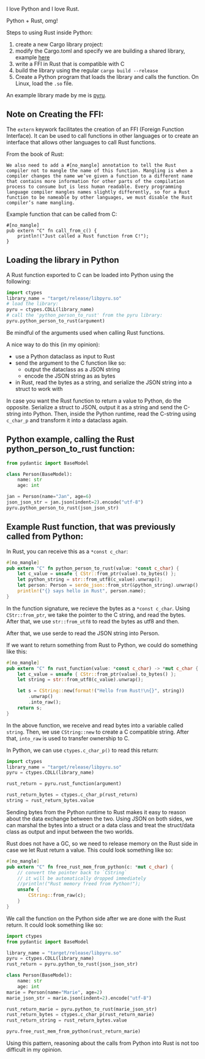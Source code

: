 I love Python and I love Rust.

Python + Rust, omg!

Steps to using Rust inside Python:

1. create a new Cargo library project:
2. modify the Cargo.toml and specify we are building a shared library, example [here](https://github.com/saidvandeklundert/python/blob/main/rust/pyru/Cargo.toml)
3. write a FFI in Rust that is compatible with C
4. build the library using the regular `cargo build --release`
5. Create a Python program that loads the library and calls the function. On Linux, load the `.so` file.

An example library made by me is [pyru](https://github.com/saidvandeklundert/python/tree/main/rust/pyru).

## Note on Creating the FFI:

The `extern` keywork facilitates the creation of an FFI (Foreign Function Interface). It can be used to call functions in other languages or to create an interface that allows other languages to call Rust functions.

From the book of Rust:
```
We also need to add a #[no_mangle] annotation to tell the Rust compiler not to mangle the name of this function. Mangling is when a compiler changes the name we’ve given a function to a different name that contains more information for other parts of the compilation process to consume but is less human readable. Every programming language compiler mangles names slightly differently, so for a Rust function to be nameable by other languages, we must disable the Rust compiler’s name mangling.
```

Example function that can be called from C:

```
#[no_mangle]
pub extern "C" fn call_from_c() {
    println!("Just called a Rust function from C!");
}
```

## Loading the library in Python

A Rust function exported to C can be loaded into Python using the following:

```python
import ctypes
library_name = "target/release/libpyru.so"
# load the library:
pyru = ctypes.CDLL(library_name)
# call the 'python_person_to_rust' from the pyru library:
pyru.python_person_to_rust(argument)
```

Be mindful of the arguments used when calling Rust functions.

A nice way to do this (in my opinion):
- use a Python dataclass as input to Rust
- send the argument to the C function like so:
  - output the dataclass as a JSON string
  - encode the JSON string as as bytes 
- in Rust, read the bytes as a string, and serialize the JSON string into a struct to work with

In case you want the Rust function to return a value to Python, do the opposite. Serialize a struct to JSON, output it as a string and send the C-string into Python. Then, inside the Python runtime, read the C-string using `c_char_p` and transform it into a dataclass again.

## Python example, calling the Rust python_person_to_rust function:

```python
from pydantic import BaseModel

class Person(BaseModel):
    name: str
    age: int

jan = Person(name="Jan", age=6)
json_json_str = jan.json(indent=2).encode("utf-8")
pyru.python_person_to_rust(json_json_str)
```
## Example Rust function, that was previously called from Python:

In Rust, you can receive this as a `*const c_char`: 

```rust
#[no_mangle]
pub extern "C" fn python_person_to_rust(value: *const c_char) {
    let c_value = unsafe { CStr::from_ptr(value).to_bytes() };
    let python_string = str::from_utf8(c_value).unwrap();
    let person: Person = serde_json::from_str(&python_string).unwrap();
    println!("{} says hello in Rust", person.name);
}
```

In the function signature, we recieve the bytes as a `*const c_char`. Using `CStr::from_ptr`, we take the pointer to the C string, and read the bytes. After that, we use `str::from_utf8` to read the bytes as utf8 and then.

After that, we use serde to read the JSON string into Person.

If we want to return something from Rust to Python, we could do something like this:
```rust
#[no_mangle]
pub extern "C" fn rust_function(value: *const c_char) -> *mut c_char {
    let c_value = unsafe { CStr::from_ptr(value).to_bytes() };
    let string = str::from_utf8(c_value).unwrap();    

    let s = CString::new(format!("Hello from Rust!\n{}", string))
        .unwrap()
        .into_raw();
    return s;
}
```

In the above function, we receive and read bytes into a variable called `string`. Then, we use `CString::new` to create a C compatible string. After that, `into_raw` is used to transfer ownership to C.


In Python, we can use `ctypes.c_char_p()` to read this return:

```python
import ctypes
library_name = "target/release/libpyru.so"
pyru = ctypes.CDLL(library_name)

rust_return = pyru.rust_function(argument)

rust_return_bytes = ctypes.c_char_p(rust_return)
string = rust_return_bytes.value
```

Sending bytes from the Python runtime to Rust makes it easy to reason about the data exchange between the two. Using JSON on both sides, we can marshal the bytes into a struct or a data class and treat the struct/data class as output and input between the two worlds.


Rust does not have a GC, so we need to release memory on the Rust side in case we let Rust return a value. This could look something like so:

```rust
#[no_mangle]
pub extern "C" fn free_rust_mem_from_python(c: *mut c_char) {
    // convert the pointer back to `CString`
    // it will be automatically dropped immediately
    //println!("Rust memory freed from Python!");
    unsafe {
        CString::from_raw(c);
    }
}
```

We call the function on the Python side after we are done with the Rust return. It could look something like so:

```python
import ctypes
from pydantic import BaseModel

library_name = "target/release/libpyru.so"
pyru = ctypes.CDLL(library_name)
rust_return = pyru.python_to_rust(json_json_str)

class Person(BaseModel):
    name: str
    age: int
marie = Person(name="Marie", age=2)
marie_json_str = marie.json(indent=2).encode("utf-8")

rust_return_marie = pyru.python_to_rust(marie_json_str)
rust_return_bytes = ctypes.c_char_p(rust_return_marie)
rust_return_string = rust_return_bytes.value

pyru.free_rust_mem_from_python(rust_return_marie)
```

Using this pattern, reasoning about the calls from Python into Rust is not too difficult in my opinion.